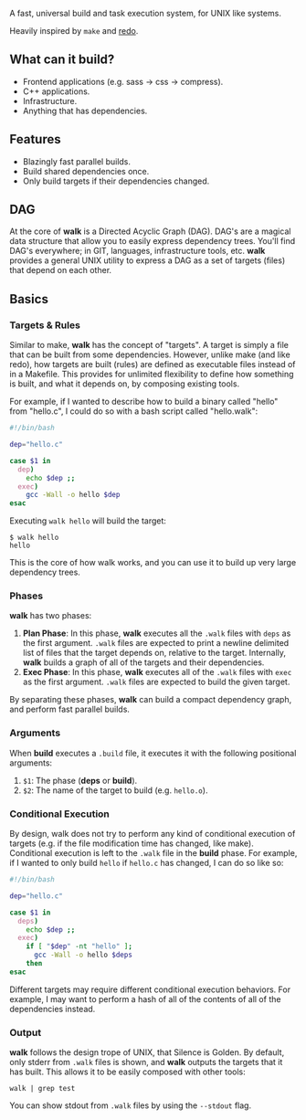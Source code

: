 A fast, universal build and task execution system, for UNIX like systems.

Heavily inspired by `make` and [redo](https://github.com/apenwarr/redo).

## What can it build?

* Frontend applications (e.g. sass -> css -> compress).
* C++ applications.
* Infrastructure.
* Anything that has dependencies.

## Features

* Blazingly fast parallel builds.
* Build shared dependencies once.
* Only build targets if their dependencies changed.

## DAG

At the core of **walk** is a Directed Acyclic Graph (DAG). DAG's are a magical data structure that allow you to easily express dependency trees. You'll find DAG's everywhere; in GIT, languages, infrastructure tools, etc. **walk** provides a general UNIX utility to express a DAG as a set of targets (files) that depend on each other.

## Basics

### Targets & Rules

Similar to make, **walk** has the concept of "targets". A target is simply a file that can be built from some dependencies. However, unlike make (and like redo), how targets are built (rules) are defined as executable files instead of in a Makefile. This provides for unlimited flexibility to define how something is built, and what it depends on, by composing existing tools.

For example, if I wanted to describe how to build a binary called "hello" from "hello.c", I could do so with a bash script called "hello.walk":


```bash
#!/bin/bash

dep="hello.c"

case $1 in
  dep)
    echo $dep ;;
  exec)
    gcc -Wall -o hello $dep
esac
```

Executing `walk hello` will build the target:

```$
$ walk hello
hello
```

This is the core of how walk works, and you can use it to build up very large dependency trees.

### Phases

**walk** has two phases:

1. **Plan Phase**: In this phase, **walk** executes all the `.walk` files with `deps` as the first argument. `.walk` files are expected to print a newline delimited list of files that the target depends on, relative to the target. Internally, **walk** builds a graph of all of the targets and their dependencies.
2. **Exec Phase**: In this phase, **walk** executes all of the `.walk` files with `exec` as the first argument. `.walk` files are expected to build the given target.

By separating these phases, **walk** can build a compact dependency graph, and perform fast parallel builds.

### Arguments

When **build** executes a `.build` file, it executes it with the following positional arguments:

1. `$1`: The phase (**deps** or **build**).
2. `$2`: The name of the target to build (e.g. `hello.o`).

### Conditional Execution

By design, walk does not try to perform any kind of conditional execution of targets (e.g. if the file modification time has changed, like make). Conditional execution is left to the `.walk` file in the **build** phase. For example, if I wanted to only build `hello` if `hello.c` has changed, I can do so like so:

```bash
#!/bin/bash

dep="hello.c"

case $1 in
  deps)
    echo $dep ;;
  exec)
    if [ "$dep" -nt "hello" ];
      gcc -Wall -o hello $deps
    then
esac
```

Different targets may require different conditional execution behaviors. For example, I may want to perform a hash of all of the contents of all of the dependencies instead.

### Output

**walk** follows the design trope of UNIX, that Silence is Golden. By default, only stderr from `.walk` files is shown, and **walk** outputs the targets that it has built. This allows it to be easily composed with other tools:

```
walk | grep test
```

You can show stdout from `.walk` files by using the `--stdout` flag.
